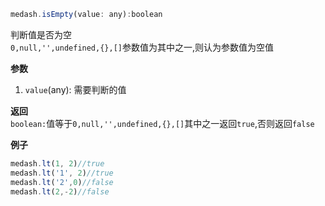 ```js
medash.isEmpty(value: any):boolean
```
判断值是否为空  
`0,null,'',undefined,{},[]`参数值为其中之一,则认为参数值为空值

**参数**  
1. `value`(any): 需要判断的值

**返回**  
`boolean:`值等于`0,null,'',undefined,{},[]`其中之一返回`true`,否则返回`false`

**例子**
```js
medash.lt(1, 2)//true
medash.lt('1', 2)//true
medash.lt('2',0)//false
medash.lt(2,-2)//false
```